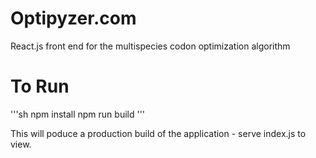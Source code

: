 # Optipyzer.com
React.js front end for the multispecies codon optimization algorithm

# To Run
'''sh
npm install
npm run build
'''

This will poduce a production build of the application - serve index.js to view.
